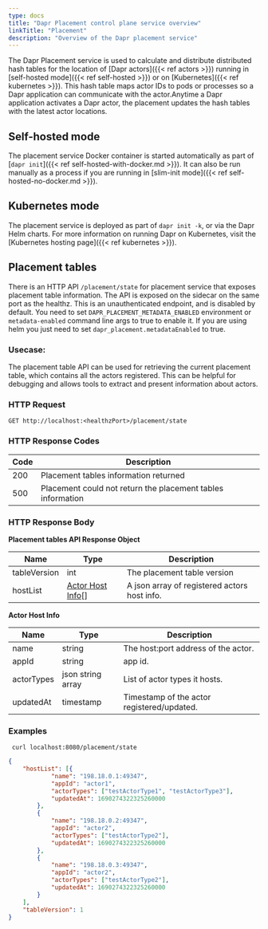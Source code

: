 ```yaml
---
type: docs
title: "Dapr Placement control plane service overview"
linkTitle: "Placement"
description: "Overview of the Dapr placement service"
---
```


The Dapr Placement service is used to calculate and distribute distributed hash tables for the location of [Dapr actors]({{< ref actors >}}) running in [self-hosted mode]({{< ref self-hosted >}}) or on [Kubernetes]({{< ref kubernetes >}}). This hash table maps actor IDs to pods or processes so a Dapr application can communicate with the actor.Anytime a Dapr application activates a Dapr actor, the placement updates the hash tables with the latest actor locations.

## Self-hosted mode

The placement service Docker container is started automatically as part of [`dapr init`]({{< ref self-hosted-with-docker.md >}}). It can also be run manually as a process if you are running in [slim-init mode]({{< ref self-hosted-no-docker.md >}}).

## Kubernetes mode

The placement service is deployed as part of `dapr init -k`, or via the Dapr Helm charts. For more information on running Dapr on Kubernetes, visit the [Kubernetes hosting page]({{< ref kubernetes >}}).

## Placement tables

There is an HTTP API `/placement/state` for placement service that exposes placement table information. The API is exposed on the sidecar on the same port as the healthz. This is an unauthenticated endpoint, and is disabled by default. You need to set `DAPR_PLACEMENT_METADATA_ENABLED` environment or `metadata-enabled` command line args to true to enable it. If you are using helm you just need to set `dapr_placement.metadataEnabled` to true.

### Usecase:
The placement table API can be used for retrieving the current placement table, which contains all the actors registered. This can be helpful for debugging and allows tools to extract and present information about actors.

### HTTP Request

```
GET http://localhost:<healthzPort>/placement/state
```

### HTTP Response Codes

Code | Description
---- | -----------
200  | Placement tables information returned
500  | Placement could not return the placement tables information

### HTTP Response Body

**Placement tables API Response Object**

Name                   | Type                                                                  | Description
----                   | ----                                                                  | -----------
tableVersion           | int                                                                   | The placement table version
hostList               | [Actor Host Info](#actorhostinfo)[]                                   | A json array of registered actors host info.

<a id="actorhostinfo"></a>**Actor Host Info**

Name  | Type    | Description
----  | ----    | -----------
name  | string  | The host:port address of the actor.
appId | string  | app id.
actorTypes | json string array | List of actor types it hosts.
updatedAt | timestamp | Timestamp of the actor registered/updated.

### Examples

```shell
 curl localhost:8080/placement/state
```

```json
{
	"hostList": [{
			"name": "198.18.0.1:49347",
			"appId": "actor1",
			"actorTypes": ["testActorType1", "testActorType3"],
			"updatedAt": 1690274322325260000
		},
		{
			"name": "198.18.0.2:49347",
			"appId": "actor2",
			"actorTypes": ["testActorType2"],
			"updatedAt": 1690274322325260000
		},
		{
			"name": "198.18.0.3:49347",
			"appId": "actor2",
			"actorTypes": ["testActorType2"],
			"updatedAt": 1690274322325260000
		}
	],
	"tableVersion": 1
}
```

